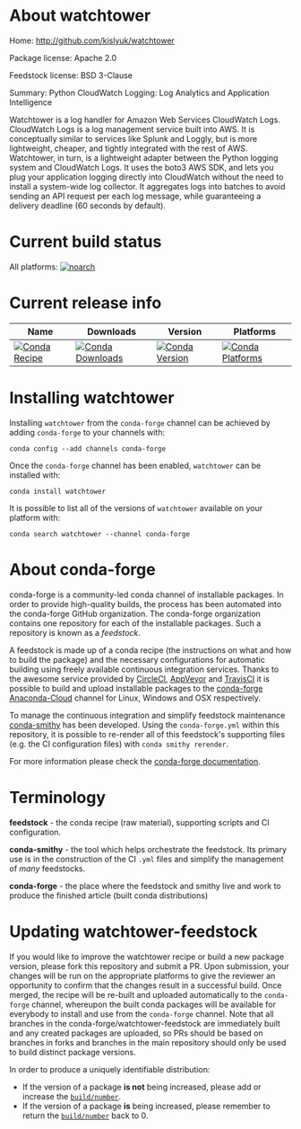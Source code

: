 About watchtower
================

Home: http://github.com/kislyuk/watchtower

Package license: Apache 2.0

Feedstock license: BSD 3-Clause

Summary: Python CloudWatch Logging: Log Analytics and Application Intelligence

Watchtower is a log handler for Amazon Web Services CloudWatch Logs. CloudWatch
Logs is a log management service built into AWS. It is conceptually similar to
services like Splunk and Loggly, but is more lightweight, cheaper, and tightly
integrated with the rest of AWS.  Watchtower, in turn, is a lightweight adapter
between the Python logging system and CloudWatch Logs. It uses the boto3 AWS
SDK, and lets you plug your application logging directly into CloudWatch without
the need to install a system-wide log collector. It aggregates logs into batches
to avoid sending an API request per each log message, while guaranteeing a
delivery deadline (60 seconds by default).


Current build status
====================

All platforms:
[![noarch](https://img.shields.io/circleci/project/github/conda-forge/watchtower-feedstock/master.svg?label=noarch)](https://circleci.com/gh/conda-forge/watchtower-feedstock)

Current release info
====================

| Name | Downloads | Version | Platforms |
| --- | --- | --- | --- |
| [![Conda Recipe](https://img.shields.io/badge/recipe-watchtower-green.svg)](https://anaconda.org/conda-forge/watchtower) | [![Conda Downloads](https://img.shields.io/conda/dn/conda-forge/watchtower.svg)](https://anaconda.org/conda-forge/watchtower) | [![Conda Version](https://img.shields.io/conda/vn/conda-forge/watchtower.svg)](https://anaconda.org/conda-forge/watchtower) | [![Conda Platforms](https://img.shields.io/conda/pn/conda-forge/watchtower.svg)](https://anaconda.org/conda-forge/watchtower) |

Installing watchtower
=====================

Installing `watchtower` from the `conda-forge` channel can be achieved by adding `conda-forge` to your channels with:

```
conda config --add channels conda-forge
```

Once the `conda-forge` channel has been enabled, `watchtower` can be installed with:

```
conda install watchtower
```

It is possible to list all of the versions of `watchtower` available on your platform with:

```
conda search watchtower --channel conda-forge
```


About conda-forge
=================

conda-forge is a community-led conda channel of installable packages.
In order to provide high-quality builds, the process has been automated into the
conda-forge GitHub organization. The conda-forge organization contains one repository
for each of the installable packages. Such a repository is known as a *feedstock*.

A feedstock is made up of a conda recipe (the instructions on what and how to build
the package) and the necessary configurations for automatic building using freely
available continuous integration services. Thanks to the awesome service provided by
[CircleCI](https://circleci.com/), [AppVeyor](http://www.appveyor.com/)
and [TravisCI](https://travis-ci.org/) it is possible to build and upload installable
packages to the [conda-forge](https://anaconda.org/conda-forge)
[Anaconda-Cloud](http://docs.anaconda.org/) channel for Linux, Windows and OSX respectively.

To manage the continuous integration and simplify feedstock maintenance
[conda-smithy](http://github.com/conda-forge/conda-smithy) has been developed.
Using the ``conda-forge.yml`` within this repository, it is possible to re-render all of
this feedstock's supporting files (e.g. the CI configuration files) with ``conda smithy rerender``.

For more information please check the [conda-forge documentation](https://conda-forge.org/docs/).

Terminology
===========

**feedstock** - the conda recipe (raw material), supporting scripts and CI configuration.

**conda-smithy** - the tool which helps orchestrate the feedstock.
                   Its primary use is in the construction of the CI ``.yml`` files
                   and simplify the management of *many* feedstocks.

**conda-forge** - the place where the feedstock and smithy live and work to
                  produce the finished article (built conda distributions)


Updating watchtower-feedstock
=============================

If you would like to improve the watchtower recipe or build a new
package version, please fork this repository and submit a PR. Upon submission,
your changes will be run on the appropriate platforms to give the reviewer an
opportunity to confirm that the changes result in a successful build. Once
merged, the recipe will be re-built and uploaded automatically to the
`conda-forge` channel, whereupon the built conda packages will be available for
everybody to install and use from the `conda-forge` channel.
Note that all branches in the conda-forge/watchtower-feedstock are
immediately built and any created packages are uploaded, so PRs should be based
on branches in forks and branches in the main repository should only be used to
build distinct package versions.

In order to produce a uniquely identifiable distribution:
 * If the version of a package **is not** being increased, please add or increase
   the [``build/number``](http://conda.pydata.org/docs/building/meta-yaml.html#build-number-and-string).
 * If the version of a package **is** being increased, please remember to return
   the [``build/number``](http://conda.pydata.org/docs/building/meta-yaml.html#build-number-and-string)
   back to 0.